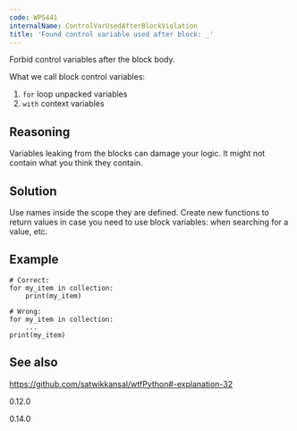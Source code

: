 ```yaml
---
code: WPS441
internalName: ControlVarUsedAfterBlockViolation
title: 'Found control variable used after block: _'
---
```


Forbid control variables after the block body.

What we call block control variables:

1.  `for` loop unpacked variables
2.  `with` context variables

<!-- end list -->

## Reasoning
Variables leaking from the blocks can damage your logic. It might
not contain what you think they contain.

## Solution
Use names inside the scope they are defined. Create new functions to
return values in case you need to use block variables: when
searching for a value, etc.

## Example

    # Correct:
    for my_item in collection:
        print(my_item)
    
    # Wrong:
    for my_item in collection:
        ...
    print(my_item)

## See also
<https://github.com/satwikkansal/wtfPython#-explanation-32>

<div class="versionadded">

0.12.0

</div>

<div class="versionchanged">

0.14.0

</div>